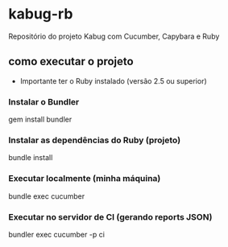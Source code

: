 # kabug-rb
Repositório do projeto Kabug com Cucumber, Capybara e Ruby
## como executar o projeto

* Importante ter o Ruby instalado (versão 2.5 ou superior)

### Instalar o Bundler

gem install bundler

### Instalar as dependências do Ruby (projeto)

bundle install

### Executar localmente (minha máquina)

bundle exec cucumber 

### Executar no servidor de CI (gerando reports JSON)

bundler exec cucumber -p ci
